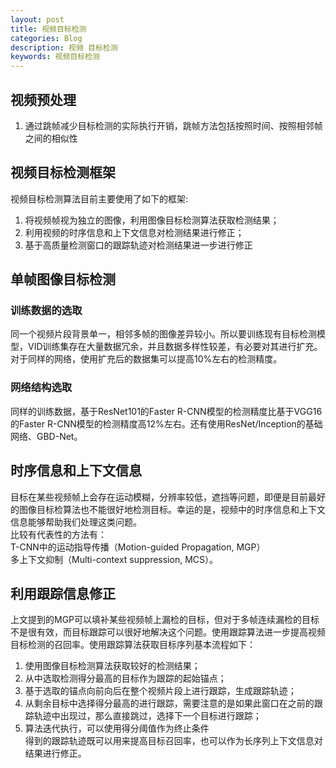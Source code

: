 ```yaml
---
layout: post
title: 视频目标检测
categories: Blog
description: 视频 目标检测 
keywords: 视频目标检测
---
```


## 视频预处理

1. 通过跳帧减少目标检测的实际执行开销，跳帧方法包括按照时间、按照相邻帧之间的相似性


## 视频目标检测框架

视频目标检测算法目前主要使用了如下的框架:  
1. 将视频帧视为独立的图像，利用图像目标检测算法获取检测结果；  
2. 利用视频的时序信息和上下文信息对检测结果进行修正； 
3. 基于高质量检测窗口的跟踪轨迹对检测结果进一步进行修正

## 单帧图像目标检测  
### 训练数据的选取
同一个视频片段背景单一，相邻多帧的图像差异较小。所以要训练现有目标检测模型，VID训练集存在大量数据冗余，并且数据多样性较差，有必要对其进行扩充。对于同样的网络，使用扩充后的数据集可以提高10%左右的检测精度。
### 网络结构选取
同样的训练数据，基于ResNet101的Faster R-CNN模型的检测精度比基于VGG16的Faster R-CNN模型的检测精度高12%左右。还有使用ResNet/Inception的基础网络、GBD-Net。

## 时序信息和上下文信息
目标在某些视频帧上会存在运动模糊，分辨率较低，遮挡等问题，即便是目前最好的图像目标检算法也不能很好地检测目标。幸运的是，视频中的时序信息和上下文信息能够帮助我们处理这类问题。  
比较有代表性的方法有：  
T-CNN中的运动指导传播（Motion-guided Propagation, MGP）  
多上下文抑制（Multi-context suppression, MCS）。

## 利用跟踪信息修正
上文提到的MGP可以填补某些视频帧上漏检的目标，但对于多帧连续漏检的目标不是很有效，而目标跟踪可以很好地解决这个问题。使用跟踪算法进一步提高视频目标检测的召回率。使用跟踪算法获取目标序列基本流程如下：  
1. 使用图像目标检测算法获取较好的检测结果；  
2. 从中选取检测得分最高的目标作为跟踪的起始锚点；  
3. 基于选取的锚点向前向后在整个视频片段上进行跟踪，生成跟踪轨迹；  
4. 从剩余目标中选择得分最高的进行跟踪，需要注意的是如果此窗口在之前的跟踪轨迹中出现过，那么直接跳过，选择下一个目标进行跟踪；  
5. 算法迭代执行，可以使用得分阈值作为终止条件  
得到的跟踪轨迹既可以用来提高目标召回率，也可以作为长序列上下文信息对结果进行修正。